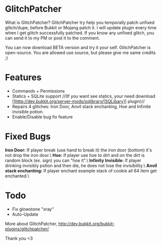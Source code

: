 GlitchPatcher
=======
What is GlitchPatcher? GlitchPatcher try help you temporally patch unfixed glitch/dupe, before Bukkit or Mojang patch it. I will update plugin every time when I get glitch successfully patched. If you know any unfixed glitch, you can send it to my PM or post it to the comment.

You can now download BETA version and try it your self.
GlitchPatcher is open-source. You are allowed use source, but please give me same credits ;)

Features
=======
* Commands + Permissions
* Statics + SQLite support //(If you want see statics, your need download [[http://dev.bukkit.org/server-mods/sqlibrary/|SQLibary]] plugin)//
* Repairs 4 glitches: Iron Door, Anvil stack enchanting, Hoe and Infinite invisible potion.
* Enable/Disable bug fix feature

Fixed Bugs
=======
**Iron Door:** If player break (use hand to break it) the iron door (bottom) it's not drop the iron door.\\
**Hoe:** If player use hoe to dirt and on the dirt is random block (ex. sign) you can "hoe it".\\
**Infinity Invisible:** If player drinking invisibly potion and then die, he does not lose the invisibility.\\
**Anvil stack enchanting:** If player enchant example stack of cookie all 64 item get enchanted.\\

Todo
=======
* Fix glowstone "xray"
* Auto-Update

More about GlitchPatcher,
http://dev.bukkit.org/bukkit-plugins/glitchpatcher/

Thank you <3
